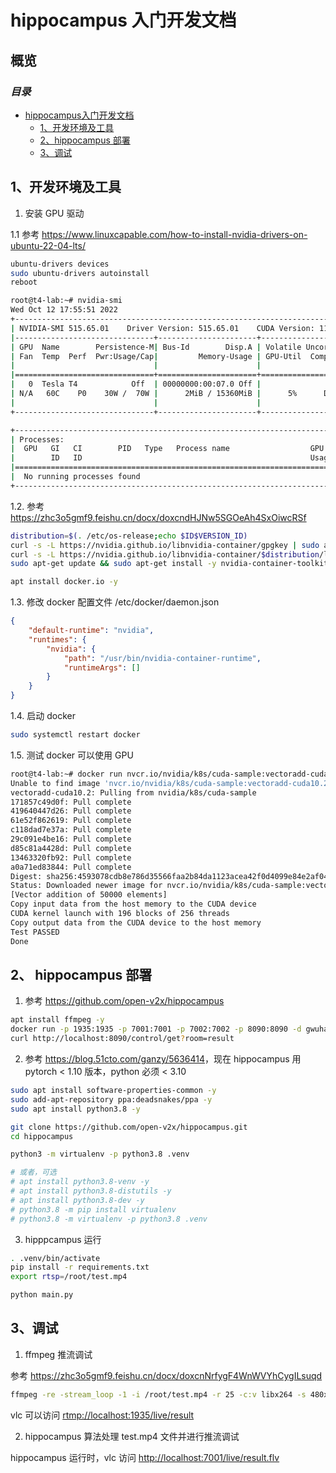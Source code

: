 # hippocampus 入门开发文档

## 概览

### _目录_

<!-- @import "[TOC]" {cmd="toc" depthFrom=1 depthTo=6 orderedList=false} -->

<!-- code_chunk_output -->

- [hippocampus入门开发文档](#hippocampus-入门开发文档)
  - [1、开发环境及工具](#开发环境及工具)
  - [2、hippocampus 部署](#hippocampus-部署)
  - [3、调试](#调试)

<!-- code_chunk_output -->

## 1、开发环境及工具

1. 安装 GPU 驱动

1.1 参考 <https://www.linuxcapable.com/how-to-install-nvidia-drivers-on-ubuntu-22-04-lts/>

```bash
ubuntu-drivers devices
sudo ubuntu-drivers autoinstall
reboot
```

```bash
root@t4-lab:~# nvidia-smi
Wed Oct 12 17:55:51 2022       
+-----------------------------------------------------------------------------+
| NVIDIA-SMI 515.65.01    Driver Version: 515.65.01    CUDA Version: 11.7     |
|-------------------------------+----------------------+----------------------+
| GPU  Name        Persistence-M| Bus-Id        Disp.A | Volatile Uncorr. ECC |
| Fan  Temp  Perf  Pwr:Usage/Cap|         Memory-Usage | GPU-Util  Compute M. |
|                               |                      |               MIG M. |
|===============================+======================+======================|
|   0  Tesla T4            Off  | 00000000:00:07.0 Off |                    0 |
| N/A   60C    P0    30W /  70W |      2MiB / 15360MiB |      5%      Default |
|                               |                      |                  N/A |
+-------------------------------+----------------------+----------------------+

+-----------------------------------------------------------------------------+
| Processes:                                                                  |
|  GPU   GI   CI        PID   Type   Process name                  GPU Memory |
|        ID   ID                                                   Usage      |
|=============================================================================|
|  No running processes found                                                 |
+-----------------------------------------------------------------------------+
```

1.2. 参考 <https://zhc3o5gmf9.feishu.cn/docx/doxcndHJNw5SGOeAh4SxOiwcRSf>

```bash
distribution=$(. /etc/os-release;echo $ID$VERSION_ID)
curl -s -L https://nvidia.github.io/libnvidia-container/gpgkey | sudo apt-key add -
curl -s -L https://nvidia.github.io/libnvidia-container/$distribution/libnvidia-container.list | sudo tee /etc/apt/sources.list.d/libnvidia-container.list
sudo apt-get update && sudo apt-get install -y nvidia-container-toolkit

apt install docker.io -y
```

1.3. 修改 docker 配置文件 /etc/docker/daemon.json

```json
{
    "default-runtime": "nvidia",
    "runtimes": {
        "nvidia": {
            "path": "/usr/bin/nvidia-container-runtime",
            "runtimeArgs": []
        }
    }
}
```

1.4. 启动 docker

```bash
sudo systemctl restart docker
```

1.5. 测试 docker 可以使用 GPU

```bash
root@t4-lab:~# docker run nvcr.io/nvidia/k8s/cuda-sample:vectoradd-cuda10.2
Unable to find image 'nvcr.io/nvidia/k8s/cuda-sample:vectoradd-cuda10.2' locally
vectoradd-cuda10.2: Pulling from nvidia/k8s/cuda-sample
171857c49d0f: Pull complete 
419640447d26: Pull complete 
61e52f862619: Pull complete 
c118dad7e37a: Pull complete 
29c091e4be16: Pull complete 
d85c81a4428d: Pull complete 
13463320fb92: Pull complete 
a0a71ed83844: Pull complete 
Digest: sha256:4593078cdb8e786d35566faa2b84da1123acea42f0d4099e84e2af0448724af1
Status: Downloaded newer image for nvcr.io/nvidia/k8s/cuda-sample:vectoradd-cuda10.2
[Vector addition of 50000 elements]
Copy input data from the host memory to the CUDA device
CUDA kernel launch with 196 blocks of 256 threads
Copy output data from the CUDA device to the host memory
Test PASSED
Done
```

## 2、 hippocampus 部署

1. 参考 <https://github.com/open-v2x/hippocampus>

```bash
apt install ffmpeg -y
docker run -p 1935:1935 -p 7001:7001 -p 7002:7002 -p 8090:8090 -d gwuhaolin/livego
curl http://localhost:8090/control/get?room=result
```

2. 参考 <https://blog.51cto.com/ganzy/5636414>，现在 hippocampus 用 pytorch < 1.10 版本，python 必须 < 3.10

```bash
sudo apt install software-properties-common -y
sudo add-apt-repository ppa:deadsnakes/ppa -y
sudo apt install python3.8 -y

git clone https://github.com/open-v2x/hippocampus.git
cd hippocampus

python3 -m virtualenv -p python3.8 .venv

# 或者，可选
# apt install python3.8-venv -y
# apt install python3.8-distutils -y
# apt install python3.8-dev -y
# python3.8 -m pip install virtualenv
# python3.8 -m virtualenv -p python3.8 .venv
```

3. hipppcampus 运行

```bash
. .venv/bin/activate
pip install -r requirements.txt
export rtsp=/root/test.mp4

python main.py
```

## 3、调试

1. ffmpeg 推流调试

参考 <https://zhc3o5gmf9.feishu.cn/docx/doxcnNrfygF4WnWVYhCygILsuqd>

```bash
ffmpeg -re -stream_loop -1 -i /root/test.mp4 -r 25 -c:v libx264 -s 480x270 -f flv rtmp://localhost:1935/live/rfBd56ti2SMtYvSgD5xAV0YU99zampta7Z7S575KLkIZ9PYk
```

vlc 可以访问 <rtmp://localhost:1935/live/result>

2. hippocampus 算法处理 test.mp4 文件并进行推流调试

hippocampus 运行时，vlc 访问 <http://localhost:7001/live/result.flv>
